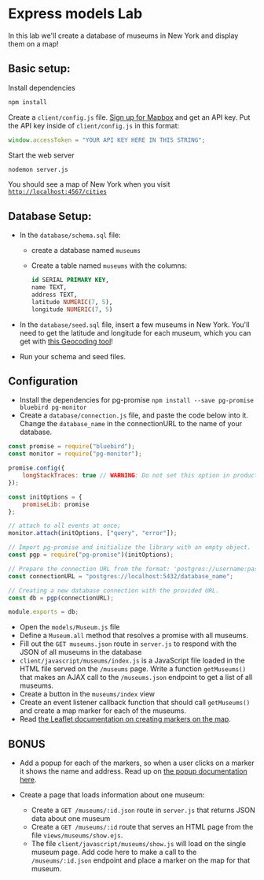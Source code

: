 # Express models Lab

In this lab we'll create a database of museums in New York and display them on a map!

## Basic setup:

Install dependencies

```bash
npm install
```

Create a `client/config.js` file. [Sign up for Mapbox](https://www.mapbox.com/) and get an API key. Put the API key inside of `client/config.js` in this format:

```js
window.accessToken = "YOUR API KEY HERE IN THIS STRING";
```

Start the web server

```bash
nodemon server.js
```

You should see a map of New York when you visit [`http://localhost:4567/cities`](http://localhost:4567/cities)

## Database Setup:

*   In the `database/schema.sql` file:

    *   create a database named `museums`
    *   Create a table named `museums` with the columns:

        ```sql
        id SERIAL PRIMARY KEY,
        name TEXT,
        address TEXT,
        latitude NUMERIC(7, 5),
        longitude NUMERIC(7, 5)
        ```

*   In the `database/seed.sql` file, insert a few museums in New York. You'll need to get the latitude and longitude for each museum, which you can get with [this Geocoding tool](http://www.gpsvisualizer.com/geocode)!

*   Run your schema and seed files.

## Configuration

*   Install the dependencies for pg-promise `npm install --save pg-promise bluebird pg-monitor`
*   Create a `database/connection.js` file, and paste the code below into it. Change the `database_name` in the connectionURL to the name of your database.

```js
const promise = require("bluebird");
const monitor = require("pg-monitor");

promise.config({
    longStackTraces: true // WARNING: Do not set this option in production!
});

const initOptions = {
    promiseLib: promise
};

// attach to all events at once;
monitor.attach(initOptions, ["query", "error"]);

// Import pg-promise and initialize the library with an empty object.
const pgp = require("pg-promise")(initOptions);

// Prepare the connection URL from the format: 'postgres://username:password@host:port/database';
const connectionURL = "postgres://localhost:5432/database_name";

// Creating a new database connection with the provided URL.
const db = pgp(connectionURL);

module.exports = db;
```

*   Open the `models/Museum.js` file
*   Define a `Museum.all` method that resolves a promise with all museums.
*   Fill out the `GET museums.json` route in `server.js` to respond with the JSON of all museums in the database
*   `client/javascript/museums/index.js` is a JavaScript file loaded in the HTML file served on the `/museums` page. Write a function `getMuseums()` that makes an AJAX call to the `/museums.json` endpoint to get a list of all museums.
*   Create a button in the `museums/index` view
*   Create an event listener callback function that should call `getMuseums()` and create a map marker for each of the museums.
*   Read [the Leaflet documentation on creating markers on the map](https://leafletjs.com/examples/quick-start/#markers-circles-and-polygons).

## BONUS

*   Add a popup for each of the markers, so when a user clicks on a marker it shows the name and address. Read up on [the popup documentation here](https://leafletjs.com/examples/quick-start/#working-with-popups).
*   Create a page that loads information about one museum:

    *   Create a `GET /museums/:id.json` route in `server.js` that returns JSON data about one museum
    *   Create a `GET /museums/:id` route that serves an HTML page from the file `views/museums/show.ejs`.
    *   The file `client/javascript/museums/show.js` will load on the single museum page. Add code here to make a call to the `/museums/:id.json` endpoint and place a marker on the map for that museum.
